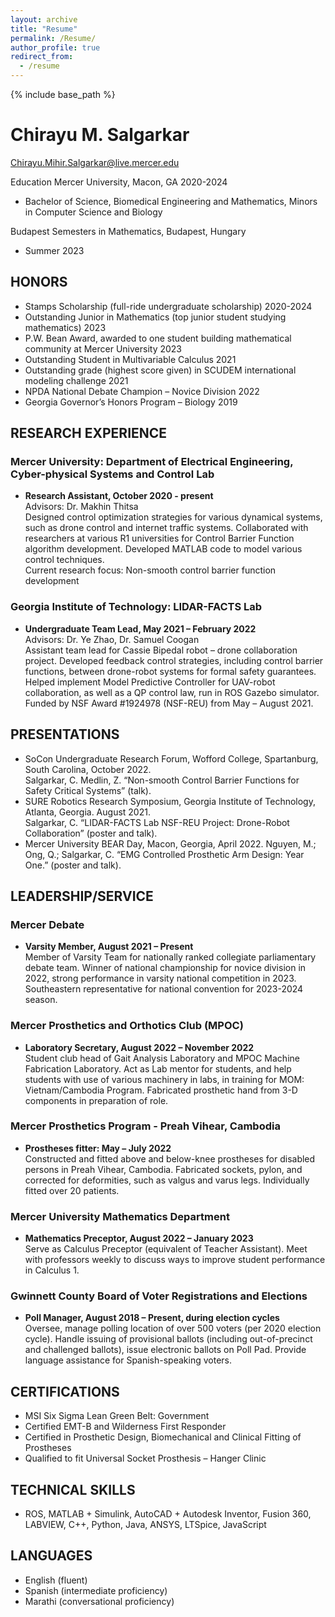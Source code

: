 ```yaml
---
layout: archive
title: "Resume"
permalink: /Resume/
author_profile: true
redirect_from:
  - /resume
---
```


{% include base_path %}

# Chirayu M. Salgarkar
Chirayu.Mihir.Salgarkar@live.mercer.edu

Education
Mercer University, Macon, GA
2020-2024
- Bachelor of Science, Biomedical Engineering and Mathematics, Minors in Computer Science and Biology

Budapest Semesters in Mathematics, Budapest, Hungary
- Summer 2023  


 
## HONORS
- Stamps Scholarship (full-ride undergraduate scholarship) 2020-2024
- Outstanding Junior in Mathematics (top junior student studying mathematics) 2023
- P.W. Bean Award, awarded to one student building mathematical community at Mercer University 2023
- Outstanding Student in Multivariable Calculus 2021
- Outstanding grade (highest score given) in SCUDEM international modeling challenge 2021
- NPDA National Debate Champion – Novice Division 2022
- Georgia Governor’s Honors Program – Biology 2019

## RESEARCH EXPERIENCE
### Mercer University: Department of Electrical Engineering, Cyber-physical Systems and Control Lab
- **Research Assistant, October 2020 - present**  
  Advisors: Dr. Makhin Thitsa  
  Designed control optimization strategies for various dynamical systems, such as drone control and internet traffic systems. Collaborated with researchers at various R1 universities for Control Barrier Function algorithm development. Developed MATLAB code to model various control techniques.  
  Current research focus: Non-smooth control barrier function development

### Georgia Institute of Technology: LIDAR-FACTS Lab
- **Undergraduate Team Lead, May 2021 – February 2022**  
  Advisors: Dr. Ye Zhao, Dr. Samuel Coogan  
  Assistant team lead for Cassie Bipedal robot – drone collaboration project. Developed feedback control strategies, including control barrier functions, between drone-robot systems for formal safety guarantees. Helped implement Model Predictive Controller for UAV-robot collaboration, as well as a QP control law, run in ROS Gazebo simulator. Funded by NSF Award #1924978 (NSF-REU) from May – August 2021.

## PRESENTATIONS
- SoCon Undergraduate Research Forum, Wofford College, Spartanburg, South Carolina, October 2022.  
  Salgarkar, C. Medlin, Z. “Non-smooth Control Barrier Functions for Safety Critical Systems” (talk).
- SURE Robotics Research Symposium, Georgia Institute of Technology, Atlanta, Georgia. August 2021.  
  Salgarkar, C. “LIDAR-FACTS Lab NSF-REU Project: Drone-Robot Collaboration” (poster and talk).
- Mercer University BEAR Day, Macon, Georgia, April 2022. Nguyen, M.; Ong, Q.; Salgarkar, C. “EMG Controlled Prosthetic Arm Design: Year One.” (poster and talk).

## LEADERSHIP/SERVICE
### Mercer Debate
- **Varsity Member, August 2021 – Present**  
  Member of Varsity Team for nationally ranked collegiate parliamentary debate team. Winner of national championship for novice division in 2022, strong performance in varsity national competition in 2023. Southeastern representative for national convention for 2023-2024 season.

### Mercer Prosthetics and Orthotics Club (MPOC)
- **Laboratory Secretary, August 2022 – November 2022**  
  Student club head of Gait Analysis Laboratory and MPOC Machine Fabrication Laboratory. Act as Lab mentor for students, and help students with use of various machinery in labs, in training for MOM: Vietnam/Cambodia Program. Fabricated prosthetic hand from 3-D components in preparation of role.

### Mercer Prosthetics Program - Preah Vihear, Cambodia
- **Prostheses fitter: May – July 2022**  
  Constructed and fitted above and below-knee prostheses for disabled persons in Preah Vihear, Cambodia. Fabricated sockets, pylon, and corrected for deformities, such as valgus and varus legs. Individually fitted over 20 patients.

### Mercer University Mathematics Department
- **Mathematics Preceptor, August 2022 – January 2023**  
  Serve as Calculus Preceptor (equivalent of Teacher Assistant). Meet with professors weekly to discuss ways to improve student performance in Calculus 1.

### Gwinnett County Board of Voter Registrations and Elections
- **Poll Manager, August 2018 – Present, during election cycles**  
  Oversee, manage polling location of over 500 voters (per 2020 election cycle). Handle issuing of provisional ballots (including out-of-precinct and challenged ballots), issue electronic ballots on Poll Pad. Provide language assistance for Spanish-speaking voters.

## CERTIFICATIONS
- MSI Six Sigma Lean Green Belt: Government
- Certified EMT-B and Wilderness First Responder
- Certified in Prosthetic Design, Biomechanical and Clinical Fitting of Prostheses
- Qualified to fit Universal Socket Prosthesis – Hanger Clinic

## TECHNICAL SKILLS
- ROS, MATLAB + Simulink, AutoCAD + Autodesk Inventor, Fusion 360, LABVIEW, C++, Python, Java, ANSYS, LTSpice, JavaScript

## LANGUAGES
- English (fluent)
- Spanish (intermediate proficiency)
- Marathi (conversational proficiency)
